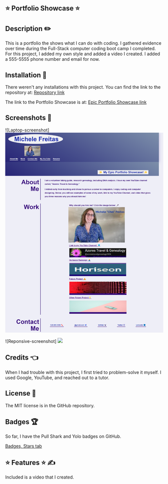 ## ⭐ Portfolio Showcase ⭐

## Description ✏️

This is a portfolio the shows what I can do with coding.  I gathered evidence over time during the Full-Stack computer coding boot camp I completed.  For this project, I added my own style and added a video I created.  I added a 555-5555 phone number and email for now. 

## Installation 🔑

There weren't any installations with this project.  You can find the link to the repository at:
[Repository link](https://github.com/123sites?tab=repositories)

The link to the Portfolio Showcase is at:
[Epic Portfolio Showcase link](https://github.com/123sites/Portfolio_Showcase.git)

## Screenshots 🎯

![Laptop-screenshot] <img src="assets/images/Screenshot With Laptop View.png">

![Reponsive-screenshot] <img src="assets/images/responsive screenshot.png">

## Credits 👈

  When I had trouble with this project, I first tried to problem-solve it myself.  I used Google, YouTube, and reached out to a tutor.  

## License 📝

The MIT license is in the GitHub repository.  
<a href="https://github.com/123sites/Portfolio_Showcase/commit/732ddba936fe6d5aa29390e0b22be55d075d8956"></a>

## Badges 🏆

So far, I have the Pull Shark and Yolo badges on GitHub.

[Badges, Stars tab](https://github.com/123sites?tab=stars)

## ⭐ Features ⭐ ✍

Included is a video that I created.
